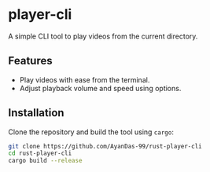 # player-cli

A simple CLI tool to play videos from the current directory.

## Features
- Play videos with ease from the terminal.
- Adjust playback volume and speed using options.

## Installation
Clone the repository and build the tool using `cargo`:
```bash
git clone https://github.com/AyanDas-99/rust-player-cli 
cd rust-player-cli
cargo build --release